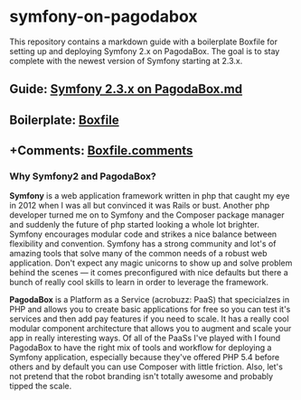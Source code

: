 symfony-on-pagodabox
====================

This repository contains a markdown guide with a boilerplate Boxfile for setting up and deploying Symfony 2.x on PagodaBox. The goal is to stay complete with the newest version of Symfony starting at 2.3.x.

## Guide: [Symfony 2.3.x on PagodaBox.md](Symfony%202.3.x%20on%20PagodaBox.md)

## Boilerplate: [Boxfile](Boxfile)
## +Comments: [Boxfile.comments](Boxfile)

### Why Symfony2 and PagodaBox?

**Symfony** is a web application framework written in php that caught my eye in 2012 when I was all but convinced it was Rails or bust. Another php developer turned me on to Symfony and the Composer package manager and suddenly the future of php started looking a whole lot brighter. Symfony encourages modular code and strikes a nice balance between flexibility and convention. Symfony has a strong community and lot's of amazing tools that solve many of the common needs of a robust web application. Don't expect any magic unicorns to show up and solve problem behind the scenes — it comes preconfigured with nice defaults but there a bunch of really cool skills to learn in order to leverage the framework.

**PagodaBox** is a Platform as a Service (acrobuzz: PaaS) that specicialzes in PHP and allows you to create basic applications for free so you can test it's services and then add pay features if you need to scale. It has a really cool modular component architecture that allows you to augment and scale your app in really interesting ways. Of all of the PaaSs I've played with I found PagodaBox to have the right mix of tools and workflow for deploying a Symfony application, especially because they've offered PHP 5.4 before others and by default you can use Composer with little friction. Also, let's not pretend that the robot branding isn't totally awesome and probably tipped the scale.